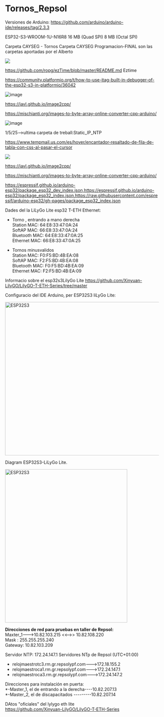 # Tornos_Repsol

Versiones de Arduino:
https://github.com/arduino/arduino-ide/releases/tag/2.3.3

ESP32-S3-WROOM-1U-N16R8 16 MB (Quad SPI) 8 MB (Octal SPI)

Carpeta CAYSEG - Tornos
Carpeta CAYSEG Programacion-FINAL  son las carpetas aportadas por el Alberto
   <p align="left" width="200" height="200">
   <img src="https://img.shields.io/badge/STATUS-EN%20DESAROLLO-green">
   </p>
   
https://github.com/ropg/ezTime/blob/master/README.md    Eztime

https://community.platformio.org/t/how-to-use-jtag-built-in-debugger-of-the-esp32-s3-in-platformio/36042

![image](https://github.com/user-attachments/assets/4a6abd4d-e9ba-42c2-889f-5f19a6d9fa09)

https://javl.github.io/image2cpp/

https://mischianti.org/images-to-byte-array-online-converter-cpp-arduino/

![image](https://github.com/user-attachments/assets/f3b7dc4e-2405-4504-bd81-8fd9c0f84e7c)

1/5/25-->ultima carpeta de treball:Static_IP_NTP


https://www.tempmail.us.com/es/hover/encantador-resaltado-de-fila-de-tabla-con-css-al-pasar-el-cursor

   <p align="left" width="100" height="100">
      <image src="https://github.com/user-attachments/assets/4ce2139b-1465-4b13-a4a1-10e05cf591e9">
   </p>


   https://javl.github.io/image2cpp/

   https://mischianti.org/images-to-byte-array-online-converter-cpp-arduino/

https://espressif.github.io/arduino-esp32/package_esp32_dev_index.json,https://espressif.github.io/arduino-esp32/package_esp32_index.json,https://raw.githubusercontent.com/espressif/arduino-esp32/gh-pages/package_esp32_index.json

Dades del la LiLyGo Lite esp32 T-ETH  Ethernet:
   * Torno , entrando a mano derecha  
Station MAC:   64:E8:33:47:0A:24  
SoftAP MAC:    66:E8:33:47:0A:24  
Bluetooth MAC: 64:E8:33:47:0A:25  
Ethernet MAC:  66:E8:33:47:0A:25  

   * Tornos minusvalidos  
Station MAC:   F0:F5:BD:4B:EA:08  
SoftAP MAC:    F2:F5:BD:4B:EA:08  
Bluetooth MAC: F0:F5:BD:4B:EA:09  
Ethernet MAC:  F2:F5:BD:4B:EA:09  

Informacio sobre el esp32s3LilyGo Lite
https://github.com/Xinyuan-LilyGO/LilyGO-T-ETH-Series/tree/master

Configuracio del IDE Arduino, per ESP32S3 liLyGo Lite:
   <p align="left" width="110px">
   <image src="https://github.com/user-attachments/assets/a8ab2b0b-f97c-490a-87f8-a10f307a48b4" alt="ESP32S3" width="700" height="500">
   <p align="left">

Diagram ESP32S3-LiLyGo Lite.
   <p align="left" width="110px">
   <image src="https://github.com/user-attachments/assets/66b8365d-7e4c-48a4-908e-f8c7d9a07025" alt="ESP32S3" width="400" height="500">
   <p align="left">


**Direcciones de red para pruebas en taller de Repsol:**  
Maxter_1--->10.82.103.215  <<-->> 10.82.108.220  
Mask : 255.255.255.240  
Gateway: 10.82.103.209  

Servidor NTP: 172.24.147.1 
Servidores NTp de Repsol (UTC+01:00)
   * relojmaestrotc3.rm.gr.repsolypf.com--->172.18.155.2
   * relojmaestroca1.rm.gr.repsolypf.com--->172.24.147.1
   * relojmaestroca3.rm.gr.repsolypf.com--->172.24.147.2

Direcciones para instalación en puerta:  
*-Master_1, el de entrando a la derecha----10.82.207.13  
*-Master_2, el de discapacitados  ---------10.82.207.14  

DAtos "oficiales" del lylygo eth lite  
https://github.com/Xinyuan-LilyGO/LilyGO-T-ETH-Series  

